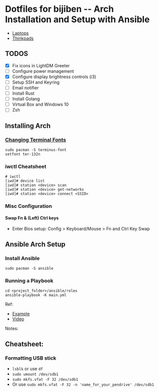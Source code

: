 # Dotfiles for bijiben -- Arch Installation and Setup with Ansible

- [Laptops](https://wiki.archlinux.org/title/Laptop)
- [Thinkpads](https://wiki.archlinux.org/title/Laptop/Lenovo)

## TODOS

- [x] Fix icons in LightDM Greeter
- [ ] Configure power management
- [x] Configure display brightness controls (i3)
- [ ] Setup SSH and Keyring
- [ ] Email notifier
- [ ] Install Rust
- [ ] Install Golang
- [ ] Virtual Box and Windows 10
- [ ] Zsh

## Installing Arch

### [Changing Terminal Fonts](https://wiki.archlinux.org/title/Linux_console#Fonts)

```
sudo pacman -S terminus-font
setfont ter-132n
```

### iwctl Cheatsheet

```
# iwctl
[iwd]# device list
[iwd]# station <device> scan
[iwd]# station <device> get-networks
[iwd]# station <device> connect <SSID>
```

### Misc Configuration

#### Swap Fn & (Left) Ctrl keys

- Enter Bios setup: Config > Keyboard/Mouse > Fn and Ctrl Key Swap

## Ansible Arch Setup

### Install Ansible

```
sudo pacman -S ansible
```

### Running a Playbook

```
cd <project_folder>/ansible/roles
ansible-playbook -K main.yml
```

Ref:

* [Example](https://github.com/linuxpiper/ansible-arch-setup)
* [Video](https://www.youtube.com/watch?v=H0cpE1Q_9N0)

Notes:

## Cheatsheet: 

### Formatting USB stick

- `lsblk` or use `df`
- `sudo umount /dev/sdb1`
- `sudo mkfs.vfat -F 32 /dev/sdb1`
- Or use `sudo mkfs.vfat -F 32 -n 'name_for_your_pendrive' /dev/sdb1`
